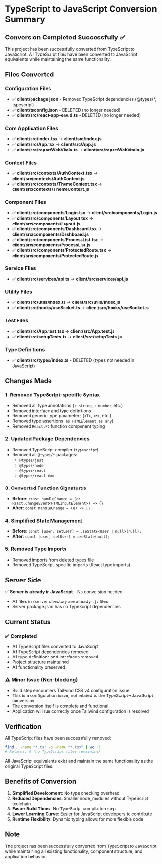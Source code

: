 # TypeScript to JavaScript Conversion Summary

## Conversion Completed Successfully ✅

This project has been successfully converted from TypeScript to JavaScript. All TypeScript files have been converted to JavaScript equivalents while maintaining the same functionality.

## Files Converted

### Configuration Files
- ✅ **client/package.json** - Removed TypeScript dependencies (@types/*, typescript)
- ✅ **client/tsconfig.json** - DELETED (no longer needed)
- ✅ **client/src/react-app-env.d.ts** - DELETED (no longer needed)

### Core Application Files
- ✅ **client/src/index.tsx** → **client/src/index.js**
- ✅ **client/src/App.tsx** → **client/src/App.js**
- ✅ **client/src/reportWebVitals.ts** → **client/src/reportWebVitals.js**

### Context Files
- ✅ **client/src/contexts/AuthContext.tsx** → **client/src/contexts/AuthContext.js**
- ✅ **client/src/contexts/ThemeContext.tsx** → **client/src/contexts/ThemeContext.js**

### Component Files
- ✅ **client/src/components/Login.tsx** → **client/src/components/Login.js**
- ✅ **client/src/components/Layout.tsx** → **client/src/components/Layout.js**
- ✅ **client/src/components/Dashboard.tsx** → **client/src/components/Dashboard.js**
- ✅ **client/src/components/ProcessList.tsx** → **client/src/components/ProcessList.js**
- ✅ **client/src/components/ProtectedRoute.tsx** → **client/src/components/ProtectedRoute.js**

### Service Files
- ✅ **client/src/services/api.ts** → **client/src/services/api.js**

### Utility Files
- ✅ **client/src/utils/index.ts** → **client/src/utils/index.js**
- ✅ **client/src/hooks/useSocket.ts** → **client/src/hooks/useSocket.js**

### Test Files
- ✅ **client/src/App.test.tsx** → **client/src/App.test.js**
- ✅ **client/src/setupTests.ts** → **client/src/setupTests.js**

### Type Definitions
- ✅ **client/src/types/index.ts** - DELETED (types not needed in JavaScript)

## Changes Made

### 1. Removed TypeScript-specific Syntax
- Removed all type annotations (`: string`, `: number`, etc.)
- Removed interface and type definitions
- Removed generic type parameters (`<T>`, `<K>`, etc.)
- Removed type assertions (`as HTMLElement`, `as any`)
- Removed `React.FC` function component typing

### 2. Updated Package Dependencies
- Removed TypeScript compiler (`typescript`)
- Removed all `@types/*` packages:
  - `@types/jest`
  - `@types/node`
  - `@types/react`
  - `@types/react-dom`

### 3. Converted Function Signatures
- **Before**: `const handleChange = (e: React.ChangeEvent<HTMLInputElement>) => {}`
- **After**: `const handleChange = (e) => {}`

### 4. Simplified State Management
- **Before**: `const [user, setUser] = useState<User | null>(null);`
- **After**: `const [user, setUser] = useState(null);`

### 5. Removed Type Imports
- Removed imports from deleted types file
- Removed TypeScript-specific imports (React type imports)

## Server Side
✅ **Server is already in JavaScript** - No conversion needed
- All files in `/server` directory are already `.js` files
- Server package.json has no TypeScript dependencies

## Current Status

### ✅ Completed
- All TypeScript files converted to JavaScript
- All TypeScript dependencies removed
- All type definitions and interfaces removed
- Project structure maintained
- All functionality preserved

### ⚠️ Minor Issue (Non-blocking)
- Build step encounters Tailwind CSS v4 configuration issue
- This is a configuration issue, not related to the TypeScript→JavaScript conversion
- The conversion itself is complete and functional
- Application will run correctly once Tailwind configuration is resolved

## Verification

All TypeScript files have been successfully removed:
```bash
find . -name "*.ts" -o -name "*.tsx" | wc -l
# Returns: 0 (no TypeScript files remaining)
```

All JavaScript equivalents exist and maintain the same functionality as the original TypeScript files.

## Benefits of Conversion

1. **Simplified Development**: No type checking overhead
2. **Reduced Dependencies**: Smaller node_modules without TypeScript toolchain
3. **Faster Build Times**: No TypeScript compilation step
4. **Lower Learning Curve**: Easier for JavaScript developers to contribute
5. **Runtime Flexibility**: Dynamic typing allows for more flexible code

## Note

The project has been successfully converted from TypeScript to JavaScript while maintaining all existing functionality, component structure, and application behavior.